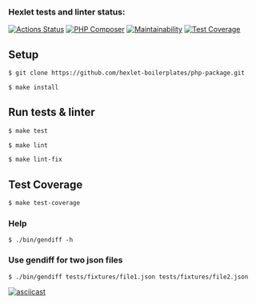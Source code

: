 ### Hexlet tests and linter status:
[![Actions Status](https://github.com/AslanAV/php-project-lvl2/workflows/hexlet-check/badge.svg)](https://github.com/AslanAV/php-project-lvl2/actions)
[![PHP Composer](https://github.com/AslanAV/php-project-lvl2/actions/workflows/php.yml/badge.svg)](https://github.com/AslanAV/php-project-lvl2/actions/workflows/php.yml)
[![Maintainability](https://api.codeclimate.com/v1/badges/dd2d343814360801a8f6/maintainability)](https://codeclimate.com/github/AslanAV/php-project-lvl2/maintainability)
[![Test Coverage](https://api.codeclimate.com/v1/badges/dd2d343814360801a8f6/test_coverage)](https://codeclimate.com/github/AslanAV/php-project-lvl2/test_coverage)

## Setup
```sh
$ git clone https://github.com/hexlet-boilerplates/php-package.git

$ make install
```

## Run tests & linter
```sh
$ make test

$ make lint

$ make lint-fix
```

## Test Coverage
```sh
$ make test-coverage
```

### Help
```shell
$ ./bin/gendiff -h
```

### Use gendiff for two json files
```shell
$ ./bin/gendiff tests/fixtures/file1.json tests/fixtures/file2.json
```
[![asciicast](https://asciinema.org/a/NneWoJZQtvCTFEZJHokQa7sHX.svg)](https://asciinema.org/a/NneWoJZQtvCTFEZJHokQa7sHX)
